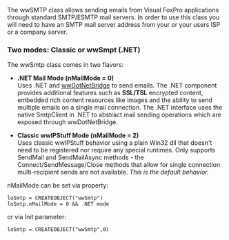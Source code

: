 ﻿The wwSMTP class allows sending emails from Visual FoxPro applications through standard SMTP/ESMTP mail servers. In order to use this class you will need to have an SMTP mail server address from your or your users ISP or a company server.

### Two modes: Classic or wwSmpt (.NET)
The wwSmtp class comes in two flavors: 

* **.NET Mail Mode (nMailMode = 0)**  
Uses .NET and [wwDotNetBridge](VFPS://Topic/Class%20wwDotNetBridge) to send emails. The .NET component provides additional features such as **SSL/TSL** encrypted content, embedded rich content resources like images and the ability to send multiple emails on a single mail connection. The .NET interface uses the native SmtpClient in .NET to abstract mail sending operations which are exposed through wwDotNetBridge.

* **Classic wwIPStuff Mode (nMailMode = 2)**  
Uses classic wwIPStuff behavior using a plain Win32 dll that doesn't need to be registered nor require any special runtimes. Only supports SendMail and SendMailAsync methods - the Connect/SendMessage/Close methods that allow for single connection multi-recipient sends are not available. *This is the default behavior.*

nMailMode can be set via property:

```foxpro
loSmtp = CREATEOBJECT("wwSmtp")
loSmtp.nMailMode = 0 && .NET mode
```

or via Init parameter:

```foxpro
loSmtp = CREATEOBJECT("wwSmtp",0)
```